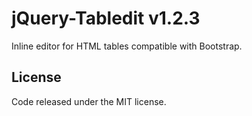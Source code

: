 # jQuery-Tabledit v1.2.3
Inline editor for HTML tables compatible with Bootstrap.

## License
Code released under the MIT license.